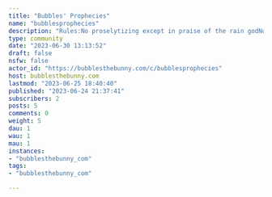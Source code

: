 ```yaml
---
title: "Bubbles' Prophecies" 
name: "bubblesprophecies"
description: "Rules:No proselytizing except in praise of the rain godNo bigotry"
type: community
date: "2023-06-30 13:13:52"
draft: false
nsfw: false
actor_id: "https://bubblesthebunny.com/c/bubblesprophecies"
host: bubblesthebunny.com
lastmod: "2023-06-25 18:40:40"
published: "2023-06-24 21:37:41"
subscribers: 2
posts: 5
comments: 0
weight: 5
dau: 1
wau: 1
mau: 1
instances:
- "bubblesthebunny_com"
tags: 
- "bubblesthebunny_com"

---
```


